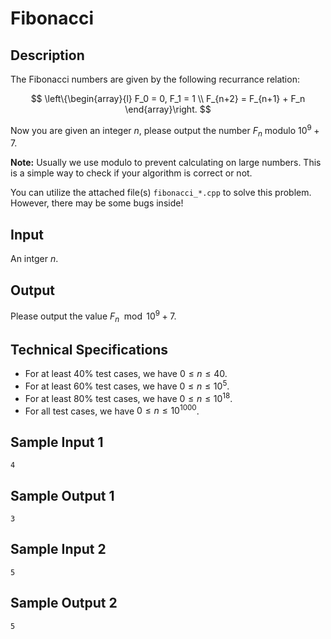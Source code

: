 # Fibonacci

## Description

The Fibonacci numbers are given by the following recurrance relation:

$$ \left\{\begin{array}{l} F_0 = 0, F_1 = 1 \\
    F_{n+2} = F_{n+1} + F_n \end{array}\right. $$

Now you are given an integer $n$, please output the number $F_n$ modulo $10^9+7$.

**Note:** Usually we use modulo to prevent calculating on large numbers. This is a simple way to check if your algorithm is correct or not.

You can utilize the attached file(s) `fibonacci_*.cpp` to solve this problem. However, there may be some bugs inside!

## Input

An intger $n$.

## Output

Please output the value $F_n\mod 10^9+7$.

## Technical Specifications

* For at least 40% test cases, we have $0\le n\le 40$.
* For at least 60% test cases, we have $0\le n\le 10^5$.
* For at least 80% test cases, we have $0\le n\le 10^{18}$.
* For all test cases, we have $0\le n\le 10^{1000}$.

## Sample Input 1
```
4
```

## Sample Output 1
```
3
```

## Sample Input 2
```
5
```

## Sample Output 2
```
5
```

